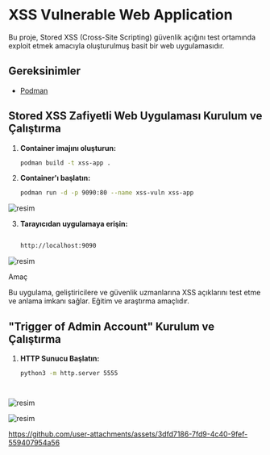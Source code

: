 # XSS Vulnerable Web Application

Bu proje, Stored XSS (Cross-Site Scripting) güvenlik açığını test ortamında exploit etmek amacıyla oluşturulmuş basit bir web uygulamasıdır.

## Gereksinimler

- [Podman](https://podman.io/getting-started/installation)

## Stored XSS Zafiyetli Web Uygulaması Kurulum ve Çalıştırma

1. **Container imajını oluşturun:**

   ```bash
   podman build -t xss-app .

2. **Container'ı başlatın:**

   ```bash
   podman run -d -p 9090:80 --name xss-vuln xss-app

![resim](https://github.com/user-attachments/assets/716eae15-d81a-4ff5-94ea-26c36ad5833a)



3. **Tarayıcıdan uygulamaya erişin:**

   ```bash

   http://localhost:9090

![resim](https://github.com/user-attachments/assets/24d9a48c-3a95-4f61-96b4-f18024761c23)




Amaç

Bu uygulama, geliştiricilere ve güvenlik uzmanlarına XSS açıklarını test etme ve anlama imkanı sağlar. Eğitim ve araştırma amaçlıdır.







## "Trigger of Admin Account" Kurulum ve Çalıştırma


1. **HTTP Sunucu Başlatın:**

   ```bash
   python3 -m http.server 5555




![resim](https://github.com/user-attachments/assets/ffa87b00-35f6-4a16-a801-1f72046e8da8)


![resim](https://github.com/user-attachments/assets/479f7f9e-d1a2-42c0-a9d8-0b1e161f15c6)



https://github.com/user-attachments/assets/3dfd7186-7fd9-4c40-9fef-559407954a56

















